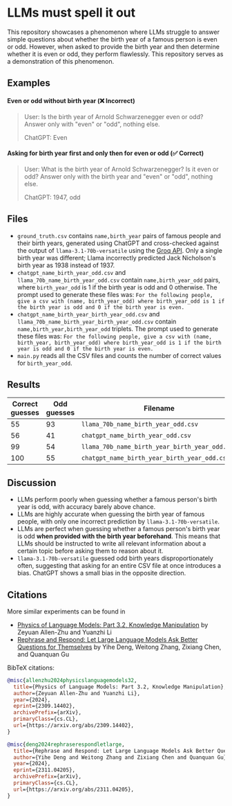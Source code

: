 # LLMs must spell it out

This repository showcases a phenomenon where LLMs struggle to answer simple questions about whether the birth year of a famous person is even or odd. However, when asked to provide the birth year and then determine whether it is even or odd, they perform flawlessly. This repository serves as a demonstration of this phenomenon.

## Examples

#### Even or odd without birth year (❌ Incorrect)

> User: Is the birth year of Arnold Schwarzenegger even or odd? Answer only with "even" or "odd", nothing else.
> 
> ChatGPT: Even

#### Asking for birth year first and only then for even or odd (✅ Correct)

> User: What is the birth year of Arnold Schwarzenegger? Is it even or odd? Answer only with the birth year and  "even" or "odd", nothing else.
> 
> ChatGPT: 1947, odd

## Files

* `ground_truth.csv` contains `name,birth_year` pairs of famous people and their birth years, generated using ChatGPT and cross-checked against the output of `llama-3.1-70b-versatile` using the [Groq API](https://console.groq.com/docs/openai). Only a single birth year was different; Llama incorrectly predicted Jack Nicholson's birth year as 1938 instead of 1937.
* `chatgpt_name_birth_year_odd.csv` and `llama_70b_name_birth_year_odd.csv` contain `name,birth_year_odd` pairs, where `birth_year_odd` is 1 if the birth year is odd and 0 otherwise. The prompt used to generate these files was: `For the following people, give a csv with (name, birth_year_odd) where birth_year_odd is 1 if the birth year is odd and 0 if the birth year is even.`
* `chatgpt_name_birth_year_birth_year_odd.csv` and `llama_70b_name_birth_year_birth_year_odd.csv` contain `name,birth_year,birth_year_odd` triplets. The prompt used to generate these files was: `For the following people, give a csv with (name, birth_year, birth_year_odd) where birth_year_odd is 1 if the birth year is odd and 0 if the birth year is even.`
* `main.py` reads all the CSV files and counts the number of correct values for `birth_year_odd`.

## Results

| Correct guesses | Odd guesses | Filename |
| --- | --- | --- |
| 55 | 93 | `llama_70b_name_birth_year_odd.csv` |
| 56 | 41 | `chatgpt_name_birth_year_odd.csv` |
| 99 | 54 | `llama_70b_name_birth_year_birth_year_odd.csv` |
| 100 | 55 | `chatgpt_name_birth_year_birth_year_odd.csv` |

## Discussion

* LLMs perform poorly when guessing whether a famous person's birth year is odd, with accuracy barely above chance.
* LLMs are highly accurate when guessing the birth year of famous people, with only one incorrect prediction by `llama-3.1-70b-versatile`.
* LLMs are perfect when guessing whether a famous person's birth year is odd **when provided with the birth year beforehand**. This means that LLMs should be instructed to write all relevant information about a certain topic before asking them to reason about it.
* `llama-3.1-70b-versatile` guessed odd birth years disproportionately often, suggesting that asking for an entire CSV file at once introduces a bias. ChatGPT shows a small bias in the opposite direction.

## Citations

More similar experiments can be found in

* [Physics of Language Models: Part 3.2, Knowledge Manipulation](https://arxiv.org/abs/2309.14402) by Zeyuan Allen-Zhu and Yuanzhi Li
* [Rephrase and Respond: Let Large Language Models Ask Better Questions for Themselves](https://arxiv.org/abs/2311.04205) by Yihe Deng, Weitong Zhang, Zixiang Chen, and Quanquan Gu

BibTeX citations:

```bibtex
@misc{allenzhu2024physicslanguagemodels32,
  title={Physics of Language Models: Part 3.2, Knowledge Manipulation},
  author={Zeyuan Allen-Zhu and Yuanzhi Li},
  year={2024},
  eprint={2309.14402},
  archivePrefix={arXiv},
  primaryClass={cs.CL},
  url={https://arxiv.org/abs/2309.14402},
}

@misc{deng2024rephraserespondletlarge,
  title={Rephrase and Respond: Let Large Language Models Ask Better Questions for Themselves},
  author={Yihe Deng and Weitong Zhang and Zixiang Chen and Quanquan Gu},
  year={2024},
  eprint={2311.04205},
  archivePrefix={arXiv},
  primaryClass={cs.CL},
  url={https://arxiv.org/abs/2311.04205},
}
```

